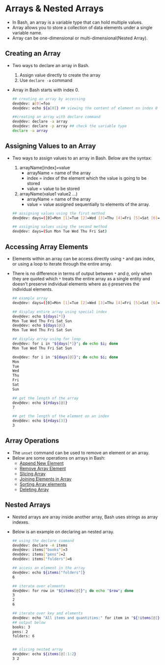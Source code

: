 # Arrays & Nested Arrays 
 - In Bash, an array is a variable type that can hold multiple values.
 - Array allows you to store a collection of data elements under a single variable name. 
 - Array can be one-dimensional or multi-dimensional(Nested Array).

## Creating an Array
 -  Two ways to declare an array in Bash. 
    1. Assign value directly to create the array 
    2. Use `declare -a` command 
 - Array in Bash starts with index 0. 

    ```bash
    ## creating an array by accessing
    dev@dev: a[0]=foo 
    dev@dev: echo ${a[0]} ## viewing the content of element on index 0
    
    ##creating an array with declare command
    dev@dev: declare -a array
    dev@dev: declare -p array ## check the variable type 
    declare -a array
    ```
## Assigning Values to an Array 
 - Two ways to assign values to an array in Bash. Below are the syntax: 
    1. arrayName[index]=value
        - arrayName = name of the array 
        - index = index of the element which the value is going to be stored
        - value = value to be stored
    2. arrayName(value1 value2 ...)
        - arrayName = name of the array
        - value = value assigned sequentially to elements of the array.

    ```bash
    ## assigning values using the first method
    dev@dev: days=([0]=Mon [1]=Tue [2]=Wed [3]=Thu [4]=Fri [5]=Sat [6]=Sun)
    
    ## assigning values using the second method
    dev@dev: days=(Sun Mon Tue Wed Thu Fri Sat)
    ```

## Accessing Array Elements
 - Elements within an array can be access directly using `*` and `@`as index, or using a loop to iterate through the entire array. 
 - There is no difference in terms of output between `*` and `@`, only when they are quoted which `*` treats the entire array as a single entity and doesn't preserve individual elements where as `@` preserves the individual elements. 

    ```bash
    ## example array
    dev@dev: days=([0]=Mon [1]=Tue [2]=Wed [3]=Thu [4]=Fri [5]=Sat [6]=Sun)

    ## display entire array using special index
    dev@dev: echo ${days[*]}
    Mon Tue Wed Thu Fri Sat Sun
    dev@dev: echo ${days[@]}
    Mon Tue Wed Thu Fri Sat Sun

    ## display array using for loop 
    dev@dev: for i in "${days[*]}"; do echo $i; done
    Mon Tue Wed Thu Fri Sat Sun

    dev@dev: for i in "${days[@]}"; do echo $i; done
    Mon
    Tue
    Wed
    Thu
    Fri
    Sat
    Sun

    ## get the length of the array 
    dev@dev: echo ${#days[@]} 
    7

    ## get the length of the element on an index
    dev@dev: echo ${#days[3]}
    3
    ```

## Array Operations 
 - The `unset` command can be used to remove an element or an array.
 - Below are some operations on arrays in Bash:
    - [Append New Element](./_Arrays%20Examples.md#append_new_element)
    - [Remove Array Element](./_Arrays%20Examples.md#remove_array_element)
    - [Slicing Array](./_Arrays%20Examples.md#slicing_array)
    - [Joining Elements in Array](./_Arrays%20Examples.md#joining_elements_in_array)
    - [Sorting Array elements](./_Arrays%20Examples.md#sorting_array_elements)
    - [Deleting Array](./_Arrays%20Examples.md#deleting_array)


## Nested Arrays
- Nested arrays are array inside another array, Bash uses strings as array indexes. 
- Below is an example on declaring an nested array. 

    ```bash 
    ## using the declare command 
    dev@dev: declare -A items
    dev@dev: items["books"]=3
    dev@dev: items["pens"]=2
    dev@dev: items["folders"]=6

    ## access an element in the array
    dev@dev: echo ${items["folders"]}
    6

    ## iterate over elements 
    dev@dev: for row in "${items[@]}"; do echo "$row"; done
    3 
    2 
    6

    ## iterate over key and elements 
    dev@dev: echo "All items and quantities:" for item in "${!items[@]}"; do number="${items[$item]}" echo "$item: $number" done
    ## output below
    books: 3
    pens: 2
    folders: 6


    ## slicing nested array
    dev@dev: echo ${items[@]:1:2}
    3 2
    